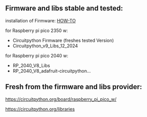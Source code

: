 ## Firmware and libs stable and tested:

installation of Firmware: [HOW-TO](https://learn.adafruit.com/welcome-to-circuitpython/installing-circuitpython)

for Raspberry pi pico 2350 w:

- Circuitpython Firmware (freshes tested Version)
- Circuitpython_v9_Libs_12_2024

for Raspberry pi pico 2040 w:

- RP_2040_V8_Libs
- RP_2040_V8_adafruit-circuitpython...

## Fresh from the firmware and libs provider:

https://circuitpython.org/board/raspberry_pi_pico_w/

https://circuitpython.org/libraries
